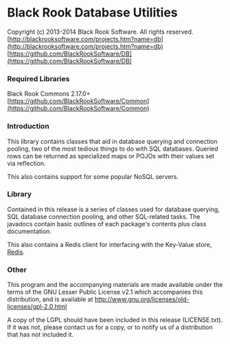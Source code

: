 # Black Rook Database Utilities

Copyright (c) 2013-2014 Black Rook Software. All rights reserved.  
[http://blackrooksoftware.com/projects.htm?name=db](http://blackrooksoftware.com/projects.htm?name=db)  
[https://github.com/BlackRookSoftware/DB](https://github.com/BlackRookSoftware/DB)

### Required Libraries

Black Rook Commons 2.17.0+  
[https://github.com/BlackRookSoftware/Common](https://github.com/BlackRookSoftware/Common)

### Introduction

This library contains classes that aid in database querying and connection
pooling, two of the most tedious things to do with SQL databases. Queried rows
can be returned as specialized maps or POJOs with their values set via 
reflection.

This also contains support for some popular NoSQL servers. 

### Library

Contained in this release is a series of classes used for database querying, 
SQL database connection pooling, and other SQL-related tasks. The javadocs 
contain basic outlines of each package's contents plus class documentation.

This also contains a Redis client for interfacing with the Key-Value store,
[Redis](http:/redis.io/).

### Other

This program and the accompanying materials
are made available under the terms of the GNU Lesser Public License v2.1
which accompanies this distribution, and is available at
http://www.gnu.org/licenses/old-licenses/gpl-2.0.html

A copy of the LGPL should have been included in this release 
(LICENSE.txt). If it was not, please contact us for a copy, or to 
notify us of a distribution that has not included it. 
